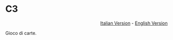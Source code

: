 # C3
<p align="right"><a href="LEGGIMI.md">Italian Version</a> - <a href="README.md">English Version</a></p>
Gioco di carte.

